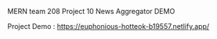 MERN team 208 Project 10 News Aggregator DEMO

Project Demo : https://euphonious-hotteok-b19557.netlify.app/ 

